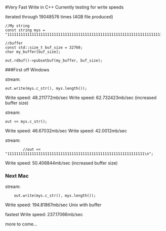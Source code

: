 #Very Fast Write in C++
Currently testing for write speeds

iterated through 19048576 times (4GB file produced)

	//My string
	const string mys = "111111111111111111111111111111111111111111111111111111111111111111111111111111111111111111111111111111111111111111111111111111111111111111111111111111111111111111111111111111111111111111111111\n";
	
	//buffer
	const std::size_t buf_size = 32768;
	char my_buffer[buf_size];
	
	out.rdbuf()->pubsetbuf(my_buffer, buf_size);

###First off Windows

stream:

	out.write(mys.c_str(), mys.length()); 

Write speed: 48.211772mb/sec 
Write speed: 62.732423mb/sec (increased buffer size)

stream:
	
	out << mys.c_str(); 

Write speed: 46.67032mb/sec
Write speed: 42.0012mb/sec

stream:

			//out << "11111111111111111111111111111111111111111111111111111111111111\n"; 

Write speed: 50.406844mb/sec (increased buffer size)

### Next Mac

stream:
	
		out.write(mys.c_str(), mys.length());

Write speed: 194.81867mb/sec Unix with buffer

fastest Write speed: 237.17066mb/sec


more to come...